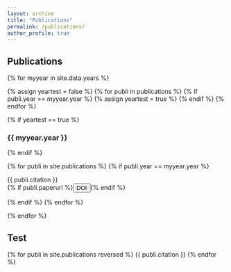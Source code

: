 ```yaml
---
layout: archive
title: "Publications"
permalink: /publications/
author_profile: true
---
```


<style>
.btn{
    margin-bottom:0;
}
.jumbotron{
    padding-bottom:0px;
    padding-top:5px;
    margin-top:10px;
    margin-bottom:10px
}
</style>

## Publications

{% for myyear in site.data.years %}

{% assign yeartest = false %}
{% for publi in publications %}
  {% if publi.year == myyear.year %}
   {% assign yeartest = true %}
  {% endif %}
{% endfor %}

{% if yeartest == true %}
### {{ myyear.year }}
{% endif %}

{% for publi in site.publications %}
{% if publi.year == myyear.year %}

  {{ publi.citation }}<br/>
  {% if publi.paperurl %}<a href="{{ publi.paperurl }}" target="_blank"><button type="button" class="btn btn-sm btn-success">DOI</button></a>{% endif %}

{% endif %}
{% endfor %}

{% endfor %}

## Test

{% for publi in site.publications reversed %}
{{ publi.citation }}
{% endfor %}